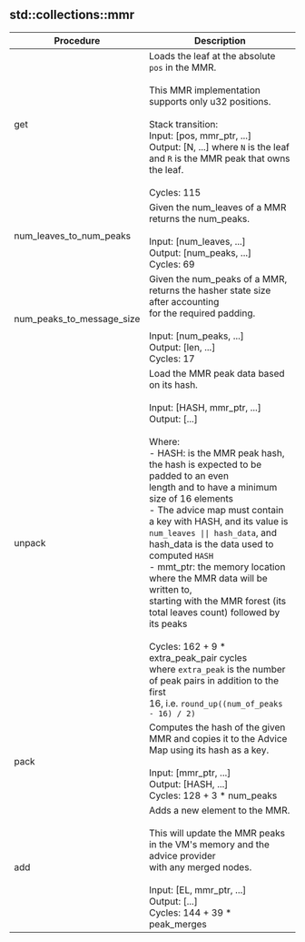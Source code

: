 
## std::collections::mmr
| Procedure | Description |
| ----------- | ------------- |
| get | Loads the leaf at the absolute `pos` in the MMR.<br /><br />This MMR implementation supports only u32 positions.<br /><br />Stack transition:<br />Input: [pos, mmr_ptr, ...]<br />Output: [N, ...] where `N` is the leaf and `R` is the MMR peak that owns the leaf.<br /><br />Cycles: 115<br /> |
| num_leaves_to_num_peaks | Given the num_leaves of a MMR returns the num_peaks.<br /><br />Input: [num_leaves, ...]<br />Output: [num_peaks, ...]<br />Cycles: 69<br /> |
| num_peaks_to_message_size | Given the num_peaks of a MMR, returns the hasher state size after accounting<br />for the required padding.<br /><br />Input: [num_peaks, ...]<br />Output: [len, ...]<br />Cycles: 17<br /> |
| unpack | Load the MMR peak data based on its hash.<br /><br />Input: [HASH, mmr_ptr, ...]<br />Output: [...]<br /><br />Where:<br />- HASH: is the MMR peak hash, the hash is expected to be padded to an even<br />length and to have a minimum size of 16 elements<br />- The advice map must contain a key with HASH, and its value is<br />`num_leaves \|\| hash_data`, and hash_data is the data used to computed `HASH`<br />- mmt_ptr: the memory location where the MMR data will be written to,<br />starting with the MMR forest (its total leaves count) followed by its peaks<br /><br />Cycles: 162 + 9 * extra_peak_pair cycles<br />where `extra_peak` is the number of peak pairs in addition to the first<br />16, i.e. `round_up((num_of_peaks - 16) / 2)`<br /> |
| pack | Computes the hash of the given MMR and copies it to the Advice Map using its hash as a key.<br /><br />Input: [mmr_ptr, ...]<br />Output: [HASH, ...]<br />Cycles: 128 + 3 * num_peaks<br /> |
| add | Adds a new element to the MMR.<br /><br />This will update the MMR peaks in the VM's memory and the advice provider<br />with any merged nodes.<br /><br />Input: [EL, mmr_ptr, ...]<br />Output: [...]<br />Cycles: 144 + 39 * peak_merges<br /> |
